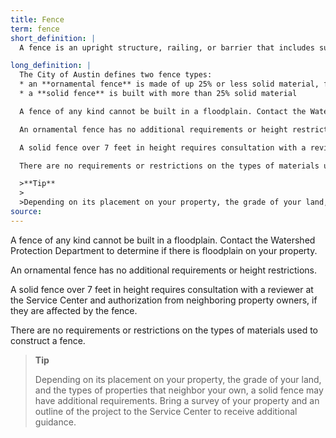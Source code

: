 ```yaml
---
title: Fence
term: fence
short_definition: |
  A fence is an upright structure, railing, or barrier that includes supporting posts and encloses an area of property.

long_definition: |
  The City of Austin defines two fence types:
  * an **ornamental fence** is made of up 25% or less solid material, featuring an open design
  * a **solid fence** is built with more than 25% solid material

  A fence of any kind cannot be built in a floodplain. Contact the Watershed Protection Department to determine if there is floodplain on your property.

  An ornamental fence has no additional requirements or height restrictions.

  A solid fence over 7 feet in height requires consultation with a reviewer at the Service Center and authorization from neighboring property owners, if they are affected by the fence.

  There are no requirements or restrictions on the types of materials used to construct a fence.

  >**Tip**
  >
  >Depending on its placement on your property, the grade of your land, and the types of properties that neighbor your own, a solid fence may have additional requirements. Bring a survey of your property and an outline of the project to the Service Center to receive additional guidance.
source:
---
```


A fence of any kind cannot be built in a floodplain. Contact the Watershed Protection Department to determine if there is floodplain on your property.

An ornamental fence has no additional requirements or height restrictions.

A solid fence over 7 feet in height requires consultation with a reviewer at the Service Center and authorization from neighboring property owners, if they are affected by the fence.

There are no requirements or restrictions on the types of materials used to construct a fence.

>**Tip**
>
>Depending on its placement on your property, the grade of your land, and the types of properties that neighbor your own, a solid fence may have additional requirements. Bring a survey of your property and an outline of the project to the Service Center to receive additional guidance.
